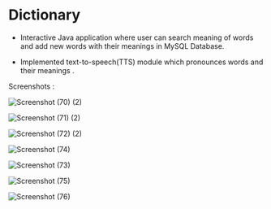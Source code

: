 # Dictionary

- Interactive Java application where user can search meaning of words and add new words with their meanings in MySQL Database.

- Implemented text-to-speech(TTS) module which pronounces words and their meanings .

Screenshots :

![Screenshot (70) (2)](https://user-images.githubusercontent.com/52121256/127284649-ff4d0ddc-ef84-4dc6-8f0f-7a121c7e48de.png)

![Screenshot (71) (2)](https://user-images.githubusercontent.com/52121256/127284693-efed6abb-76e9-4d88-aada-08b8a5eeabd2.png)

![Screenshot (72) (2)](https://user-images.githubusercontent.com/52121256/127284817-a03ee182-b420-4113-a244-9b12359afd7f.png)

![Screenshot (74)](https://user-images.githubusercontent.com/52121256/127284855-d45e1259-5a74-4c31-8f93-f401c7309789.png)

![Screenshot (73)](https://user-images.githubusercontent.com/52121256/127284910-18ef35a9-31a6-4285-8942-741028db9dfd.png)

![Screenshot (75)](https://user-images.githubusercontent.com/52121256/127284956-dcc2de99-ae74-405c-bf70-d8b7547c91fb.png)

![Screenshot (76)](https://user-images.githubusercontent.com/52121256/127284953-0c54e65b-91ee-426b-9aa9-1d55df07af39.png)





